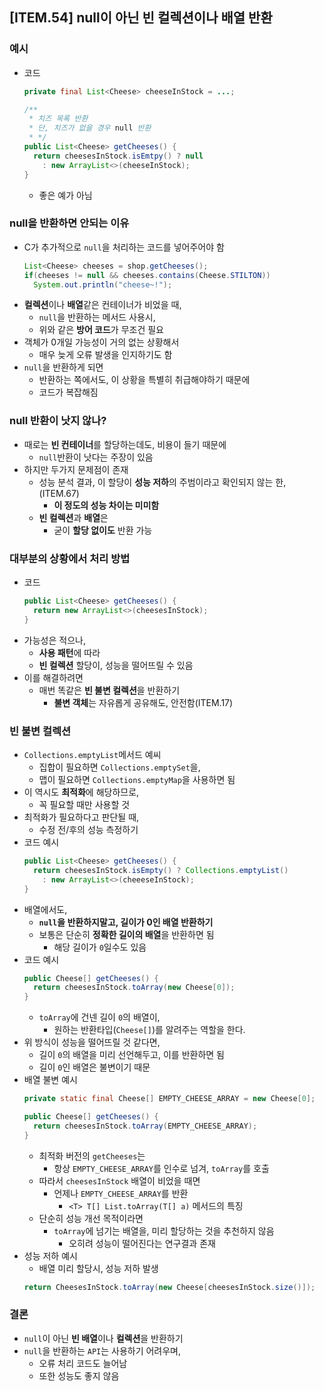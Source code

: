 ## [ITEM.54] null이 아닌 빈 컬렉션이나 배열 반환
### 예시
- 코드
  ```java
  private final List<Cheese> cheeseInStock = ...;

  /**
   * 치즈 목록 반환
   * 단, 치즈가 없을 경우 null 반환
   * */
  public List<Cheese> getCheeses() {
    return cheesesInStock.isEmtpy() ? null
      : new ArrayList<>(cheeseInStock);
  }
  ```
  - 좋은 예가 아님

### null을 반환하면 안되는 이유
- C가 추가적으로 `null`을 처리하는 코드를 넣어주어야 함
  ```java
  List<Cheese> cheeses = shop.getCheeses();
  if(cheeses != null && cheeses.contains(Cheese.STILTON))
    System.out.println("cheese~!");
  ```
- **컬렉션**이나 **배열**같은 컨테이너가 비었을 때,
  - `null`을 반환하는 메서드 사용시,
  - 위와 같은 **방어 코드**가 무조건 필요
- 객체가 0개일 가능성이 거의 없는 상황해서
  - 매우 늦게 오류 발생을 인지하기도 함
- `null`을 반환하게 되면
  - 반환하는 쪽에서도, 이 상황을 특별히 취급해야하기 때문에
  - 코드가 복잡해짐

### null 반환이 낫지 않나?
- 때로는 **빈 컨테이너**를 할당하는데도, 비용이 들기 때문에
  - `null`반환이 낫다는 주장이 있음
- 하지만 두가지 문제점이 존재
  - 성능 분석 결과, 이 할당이 **성능 저하**의 주범이라고 확인되지 않는 한,(ITEM.67)
    - **이 정도의 성능 차이는 미미함**
  - **빈 컬렉션**과 **배열**은
    - 굳이 **할당 없이도** 반환 가능

### 대부분의 상황에서 처리 방법
- 코드
  ```java
  public List<Cheese> getCheeses() {
    return new ArrayList<>(cheesesInStock);
  }
  ```
- 가능성은 적으나,
  - **사용 패턴**에 따라
  - **빈 컬렉션** 할당이, 성능을 떨어뜨릴 수 있음
- 이를 해결하려면
  - 매번 똑같은 **빈 불변 컬렉션**을 반환하기
    - **불변 객체**는 자유롭게 공유해도, 안전함(ITEM.17)

### 빈 불변 컬렉션
- `Collections.emptyList`메서드 예씨
  - 집합이 필요하면 `Collections.emptySet`을,
  - 맵이 필요하면 `Collections.emptyMap`을 사용하면 됨
- 이 역시도 **최적화**에 해당하므로,
  - 꼭 필요할 때만 사용할 것
- 최적화가 필요하다고 판단될 때,
  - 수정 전/후의 성능 측정하기
- 코드 예시
  ```java
  public List<Cheese> getCheeses() {
    return cheesesInStock.isEmpty() ? Collections.emptyList()
      : new ArrayList<>(cheeeseInStock);
  }
  ```
- 배열에서도,
  - **`null`을 반환하지말고, 길이가 0인 배열 반환하기**
  - 보통은 단순히 **정확한 길이의 배열**을 반환하면 됨
    - 해당 길이가 `0`일수도 있음
- 코드 예시
  ```java
  public Cheese[] getCheeses() {
    return cheesesInStock.toArray(new Cheese[0]);
  }
  ```
  - `toArray`에 건넨 길이 `0`의 배열이,
    - 원하는 반환타입(`Cheese[]`)를 알려주는 역할을 한다.
- 위 방식이 성능을 떨어뜨릴 것 같다면,
  - 길이 `0`의 배열을 미리 선언해두고, 이를 반환하면 됨
  - 길이 `0`인 배열은 불변이기 때문
- 배열 불변 예시
  ```java
  private static final Cheese[] EMPTY_CHEESE_ARRAY = new Cheese[0];

  public Cheese[] getCheeses() {
    return cheesesInStock.toArray(EMPTY_CHEESE_ARRAY);
  }
  ```
  - 최적화 버전의 `getCheeses`는
    - 항상 `EMPTY_CHEESE_ARRAY`를 인수로 넘겨, `toArray`를 호출
  - 따라서 `cheesesInStock` 배열이 비었을 때면
    - 언제나 `EMPTY_CHEESE_ARRAY`를 반환
      - `<T> T[] List.toArray(T[] a)` 메서드의 특징
  - 단순히 성능 개선 목적이라면
    - `toArray`에 넘기는 배열을, 미리 할당하는 것을 추천하지 않음
      - 오히려 성능이 떨어진다는 연구결과 존재
- 성능 저하 예시
  - 배열 미리 할당시, 성능 저하 발생
  ```java
  return CheesesInStock.toArray(new Cheese[cheesesInStock.size()]);
  ```

### 결론
- `null`이 아닌 **빈 배열**이나 **컬렉션**을 반환하기
- `null`을 반환하는 `API`는 사용하기 어려우며,
  - 오류 처리 코드도 늘어남
  - 또한 성능도 좋지 않음